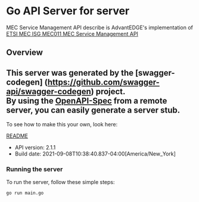 # Go API Server for server

MEC Service Management API describe is AdvantEDGE's implementation of [ETSI MEC ISG MEC011 MEC Service Management API](https://www.etsi.org/deliver/etsi_gs/MEC/001_099/011/02.01.01_60/gs_MEC011v020101p.pdf)

## Overview
This server was generated by the [swagger-codegen]
(https://github.com/swagger-api/swagger-codegen) project.  
By using the [OpenAPI-Spec](https://github.com/OAI/OpenAPI-Specification) from a remote server, you can easily generate a server stub.  
-

To see how to make this your own, look here:

[README](https://github.com/swagger-api/swagger-codegen/blob/master/README.md)

- API version: 2.1.1
- Build date: 2021-09-08T10:38:40.837-04:00[America/New_York]


### Running the server
To run the server, follow these simple steps:

```
go run main.go
```

